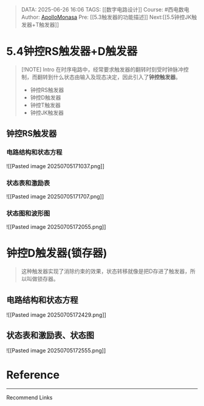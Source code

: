 > DATA: 2025-06-26 16:06
> TAGS: [[数字电路设计]]
> Course: #西电数电 
> Author: [ApolloMonasa](https://github.com/ApolloMonasa)
> Pre: [[5.3触发器的功能描述]]
> Next:[[5.5钟控JK触发器+T触发器]]


# 5.4钟控RS触发器+D触发器


> [!NOTE] Intro
> 在时序电路中，经常要求触发器的翻转时刻受时钟脉冲控制，而翻转到什么状态由输入及现态决定，因此引入了**钟控触发器**。
> - 钟控RS触发器
> - 钟控D触发器
> - 钟控T触发器
> - 钟控JK触发器

## 钟控RS触发器
### 电路结构和状态方程
![[Pasted image 20250705171037.png]]
### 状态表和激励表
![[Pasted image 20250705171707.png]]

### 状态图和波形图
![[Pasted image 20250705172055.png]]
# 钟控D触发器(锁存器)
>这种触发器实现了消除约束的效果，状态转移就像是把D存进了触发器，所以叫做锁存器。
## 电路结构和状态方程
![[Pasted image 20250705172429.png]]
## 状态表和激励表、状态图
![[Pasted image 20250705172555.png]]




# Reference


---
Recommend Links
